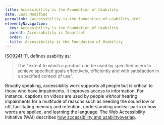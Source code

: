```yaml
---
title: Accessibility is the Foundation of Usability
date: Last Modified
permalink: /accessability-is-the-foundation-of-usability.html
eleventyNavigation:
  key: Accessibility is the Foundation of Usability
  parent: Accessability is Important
  order: 13
  title: Accessibility is the Foundation of Usability
---
```


[ISO9241-11](http://www.iso.org/iso/catalogue_detail.htm?csnumber=16883), defines usability as:

> The "extent to which a product can be used by specified users to achieve specified goals effectively, efficiently and with satisfaction in a specified context of use".

Broadly speaking, accessibility work supports all people but is critical to those who have impairments. It improves access to information. For instance, captions on videos are used by people _without_ hearing impairments for a multitude of reasons such as needing the sound low or off, facilitating memory and retention, understanding unclear parts or how words are spelled, and learning the language. The Web Accessibility Initiative (WAI) describes [how accessibility and usabilityoverlap](https://www.w3.org/WAI/fundamentals/accessibility-usability-inclusion/#accessible-usable).
